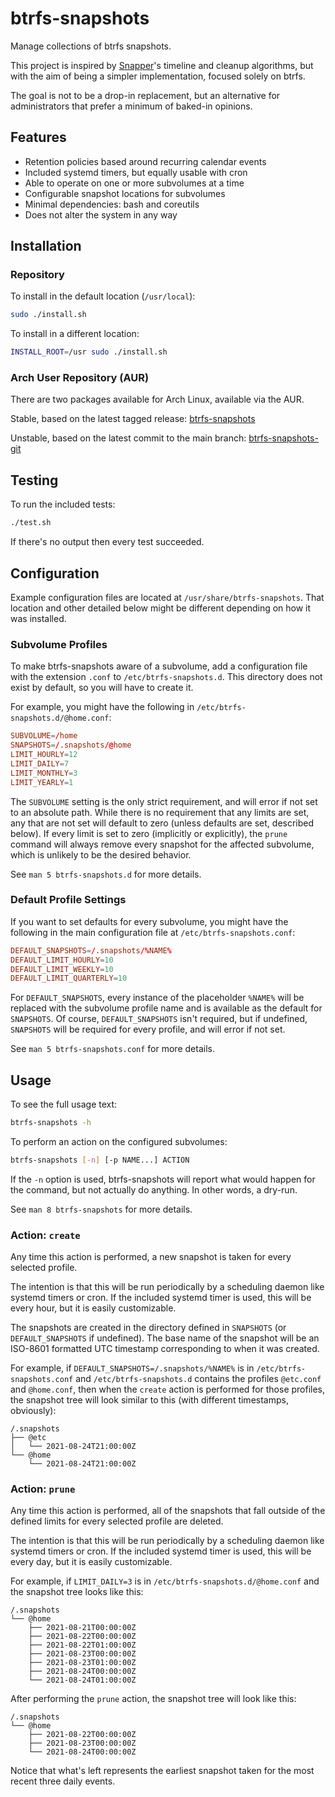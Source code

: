 # btrfs-snapshots

Manage collections of btrfs snapshots.

This project is inspired by [Snapper][snapper]'s timeline and cleanup
algorithms, but with the aim of being a simpler implementation,
focused solely on btrfs.

The goal is not to be a drop-in replacement, but an alternative for
administrators that prefer a minimum of baked-in opinions.

## Features

- Retention policies based around recurring calendar events
- Included systemd timers, but equally usable with cron
- Able to operate on one or more subvolumes at a time
- Configurable snapshot locations for subvolumes
- Minimal dependencies: bash and coreutils
- Does not alter the system in any way

## Installation

### Repository

To install in the default location (`/usr/local`):

```sh
sudo ./install.sh
```

To install in a different location:

```sh
INSTALL_ROOT=/usr sudo ./install.sh
```

### Arch User Repository (AUR)

There are two packages available for Arch Linux, available via the
AUR.

Stable, based on the latest tagged release:
[btrfs-snapshots][btrfs-snapshots-aur]

Unstable, based on the latest commit to the main branch:
[btrfs-snapshots-git][btrfs-snapshots-aur-git]

## Testing

To run the included tests:

```sh
./test.sh
```

If there's no output then every test succeeded.

## Configuration

Example configuration files are located at
`/usr/share/btrfs-snapshots`. That location and other detailed below
might be different depending on how it was installed.

### Subvolume Profiles

To make btrfs-snapshots aware of a subvolume, add a configuration file
with the extension `.conf` to `/etc/btrfs-snapshots.d`.
This directory
does not exist by default, so you will have to create it.

For example, you might have the following in `/etc/btrfs-snapshots.d/@home.conf`:

```conf
SUBVOLUME=/home
SNAPSHOTS=/.snapshots/@home
LIMIT_HOURLY=12
LIMIT_DAILY=7
LIMIT_MONTHLY=3
LIMIT_YEARLY=1
```

The `SUBVOLUME` setting is the only strict requirement, and will error
if not set to an absolute path. While there is no requirement that any
limits are set, any that are not set will default to zero (unless
defaults are set, described below). If every limit is set to zero
(implicitly or explicitly), the `prune` command will always remove
every snapshot for the affected subvolume, which is unlikely to be the
desired behavior.

See `man 5 btrfs-snapshots.d` for more details.

### Default Profile Settings

If you want to set defaults for every subvolume, you might have the
following in the main configuration file at
`/etc/btrfs-snapshots.conf`:

```conf
DEFAULT_SNAPSHOTS=/.snapshots/%NAME%
DEFAULT_LIMIT_HOURLY=10
DEFAULT_LIMIT_WEEKLY=10
DEFAULT_LIMIT_QUARTERLY=10
```

For `DEFAULT_SNAPSHOTS`, every instance of the placeholder `%NAME%`
will be replaced with the subvolume profile name and is available as
the default for `SNAPSHOTS`. Of course, `DEFAULT_SNAPSHOTS` isn't
required, but if undefined, `SNAPSHOTS` will be required for every
profile, and will error if not set.

See `man 5 btrfs-snapshots.conf` for more details.

## Usage

To see the full usage text:

```sh
btrfs-snapshots -h
```

To perform an action on the configured subvolumes:

```sh
btrfs-snapshots [-n] [-p NAME...] ACTION
```

If the `-n` option is used, btrfs-snapshots will report what would
happen for the command, but not actually do anything. In other words,
a dry-run.

See `man 8 btrfs-snapshots` for more details.

### Action: `create`

Any time this action is performed, a new snapshot is taken for every
selected profile.

The intention is that this will be run periodically by a scheduling
daemon like systemd timers or cron. If the included systemd timer is
used, this will be every hour, but it is easily customizable.

The snapshots are created in the directory defined in `SNAPSHOTS` (or
`DEFAULT_SNAPSHOTS` if undefined). The base name of the snapshot will
be an ISO-8601 formatted UTC timestamp corresponding to when it was
created.

For example, if `DEFAULT_SNAPSHOTS=/.snapshots/%NAME%` is in
`/etc/btrfs-snapshots.conf` and `/etc/btrfs-snapshots.d` contains the
profiles `@etc.conf` and `@home.conf`, then when the `create` action
is performed for those profiles, the snapshot tree will look similar
to this (with different timestamps, obviously):

```
/.snapshots
├── @etc
│   └── 2021-08-24T21:00:00Z
└── @home
    └── 2021-08-24T21:00:00Z
```

### Action: `prune`

Any time this action is performed, all of the snapshots that fall
outside of the defined limits for every selected profile are deleted.

The intention is that this will be run periodically by a scheduling
daemon like systemd timers or cron. If the included systemd timer is
used, this will be every day, but it is easily customizable.

For example, if `LIMIT_DAILY=3` is in
`/etc/btrfs-snapshots.d/@home.conf` and the snapshot tree looks like
this:

```
/.snapshots
└── @home
    ├── 2021-08-21T00:00:00Z
    ├── 2021-08-22T00:00:00Z
    ├── 2021-08-22T01:00:00Z
    ├── 2021-08-23T00:00:00Z
    ├── 2021-08-23T01:00:00Z
    ├── 2021-08-24T00:00:00Z
    └── 2021-08-24T01:00:00Z
```

After performing the `prune` action, the snapshot tree will look like
this:

```
/.snapshots
└── @home
    ├── 2021-08-22T00:00:00Z
    ├── 2021-08-23T00:00:00Z
    └── 2021-08-24T00:00:00Z
```

Notice that what's left represents the earliest snapshot taken for the
most recent three daily events.

[snapper]: http://snapper.io/
[btrfs-snapshots-aur]: https://aur.archlinux.org/packages/btrfs-snapshots/
[btrfs-snapshots-aur-git]: https://aur.archlinux.org/packages/btrfs-snapshots-git/
